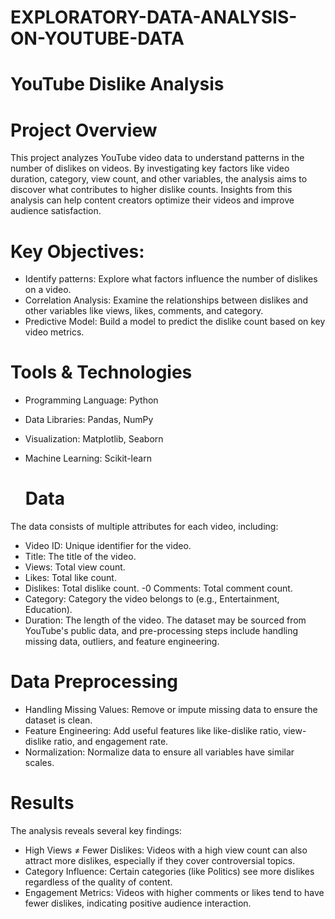 # EXPLORATORY-DATA-ANALYSIS-ON-YOUTUBE-DATA

# YouTube Dislike Analysis

# Project Overview
This project analyzes YouTube video data to understand patterns in the number of dislikes on videos. By investigating key factors like video duration, category, view count, and other variables, the analysis aims to discover what contributes to higher dislike counts. Insights from this analysis can help content creators optimize their videos and improve audience satisfaction.

# Key Objectives:
- Identify patterns: Explore what factors influence the number of dislikes on a video.
- Correlation Analysis: Examine the relationships between dislikes and other variables like views, likes, comments, and category.
- Predictive Model: Build a model to predict the dislike count based on key video metrics.

# Tools & Technologies
- Programming Language: Python
- Data Libraries: Pandas, NumPy
- Visualization: Matplotlib, Seaborn
- Machine Learning: Scikit-learn

  # Data
The data consists of multiple attributes for each video, including:

- Video ID: Unique identifier for the video.
- Title: The title of the video.
- Views: Total view count.
- Likes: Total like count.
- Dislikes: Total dislike count.
-0 Comments: Total comment count.
- Category: Category the video belongs to (e.g., Entertainment, Education).
- Duration: The length of the video.
The dataset may be sourced from YouTube's public data, and pre-processing steps include handling missing data, outliers, and feature engineering.

# Data Preprocessing
- Handling Missing Values: Remove or impute missing data to ensure the dataset is clean.
- Feature Engineering: Add useful features like like-dislike ratio, view-dislike ratio, and engagement rate.
- Normalization: Normalize data to ensure all variables have similar scales.

# Results
The analysis reveals several key findings:

- High Views ≠ Fewer Dislikes: Videos with a high view count can also attract more dislikes, especially if they cover controversial topics.
- Category Influence: Certain categories (like Politics) see more dislikes regardless of the quality of content.
- Engagement Metrics: Videos with higher comments or likes tend to have fewer dislikes, indicating positive audience interaction.
